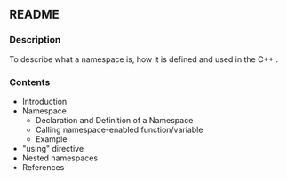 
## README

### Description
To describe what a namespace is, how it is defined and used in the C++ .

### Contents
 - Introduction
 - Namespace 
    - Declaration and Definition of a Namespace
    - Calling namespace-enabled function/variable
    - Example
- "using" directive
- Nested namespaces
- References
